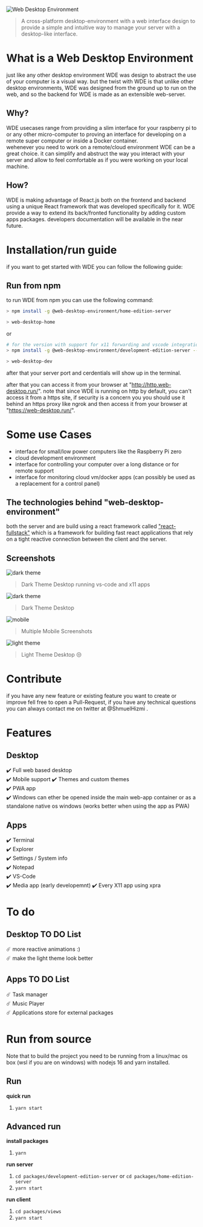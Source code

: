 ![Web Desktop Environment](./assets/main.png)

>  A cross-platform desktop-environment with a web interface design to provide a simple and intuitive way to manage your server with a desktop-like interface.

# What is a Web Desktop Environment

just like any other desktop environment WDE was design to abstract the use of your computer is a visual way.
but the twist with WDE is that unlike other desktop environments, WDE was designed from the ground up to run on the web, and so the backend for WDE is made as an extensible web-server.

## Why?

WDE usecases range from providing a slim interface for your raspberry pi to or any other micro-computer to proving an interface for developing on a remote super computer or inside a Docker container.  
wehenever you need to work on a remote/cloud environment WDE can be a great choice. it can simplify and abstruct the way you interact with your server and allow to feel comfortable as if you were working on your local machine.


## How?

WDE is making advantage of React.js both on the frontend and backend using a unique React framework that was developed specifically for it.
WDE provide a way to extend its back/fronted functionality by adding custom apps packages.
developers documentation will be available in the near future.


# Installation/run guide

if you want to get started with WDE you can follow the following guide:

<!-- ## Docker -->

## Run from npm
to run WDE from npm you can use the following command:

```bash
> npm install -g @web-desktop-environment/home-edition-server

> web-desktop-home
```
or
```bash
# for the version with support for x11 forwarding and vscode integration.
> npm install -g @web-desktop-environment/development-edition-server --unsafe-perm

> web-desktop-dev
```

after that your server port and cerdentials will show up in the terminal.

after that you can access it from your browser at "http://http.web-desktop.run/".
note that since WDE is running on http by default, you can't access it from a https site, if security is a concern you you should use it behind an https proxy like ngrok and then access it from your browser at "https://web-desktop.run/".

# Some use Cases

- interface for small/low power computers like the Raspberry Pi zero
- cloud development environment
- interface for controlling your computer over a long distance or for remote support
- interface for monitoring cloud vm/docker apps (can possibly be used as a replacement for a control panel)

## The technologies behind "web-desktop-environment"

both the server and are build using a react framework called ["react-fullstack"](https://github.com/shmuelhizmi/react-fullstack/tree/master/packages/fullstack) which is a framework for building fast react applications that rely on a tight reactive connection between the client and the server.

## Screenshots

![dark theme](./assets/x11-support.png "Nord Theme Desktop")
>Dark Theme Desktop running vs-code and x11 apps

![dark theme](./assets/dark_theme_screenshot.jpg "Dark Theme Desktop")

>Dark Theme Desktop


![mobile](./assets/mobile_screenshot.jpg "Mobile Screenshots")

>Multiple Mobile Screenshots


![light theme](./assets/light_theme_screenshot.jpg "Light Theme Desktop 😒")

>  Light Theme Desktop 😒

# Contribute

if you have any new feature or existing feature you want to create or improve fell free to open a Pull-Request, if you have any technical questions you can always contact me on twitter at @ShmuelHizmi .

# Features

## Desktop

:heavy_check_mark: Full web based desktop  
:heavy_check_mark: Mobile support
:heavy_check_mark: Themes and custom themes  
:heavy_check_mark: PWA app  
:heavy_check_mark: Windows can ether be opened inside the main web-app container or as a standalone native os windows (works better when using the app as PWA)

## Apps

:heavy_check_mark: Terminal  
:heavy_check_mark: Explorer  
:heavy_check_mark: Settings / System info  
:heavy_check_mark: Notepad  
:heavy_check_mark: VS-Code  
:heavy_check_mark: Media app (early developemnt)
:heavy_check_mark: Every X11 app using xpra

# To do

## Desktop TO DO List

:comet: more reactive animations :)  
:comet: make the light theme look better

## Apps TO DO List

:comet: Task manager  
:comet: Music Player  
:comet: Applications store for external packages

# Run from source

Note that to build the project you need to be running from a linux/mac os box (wsl if you are on windows) with nodejs 16 and yarn installed.

## Run

**quick run**
1. `yarn start`

## Advanced run

**install packages**

1. `yarn`

**run server**

1. `cd packages/development-edition-server` or `cd packages/home-edition-server`
2. `yarn start`

**run client**

1. `cd packages/views`
2. `yarn start`
